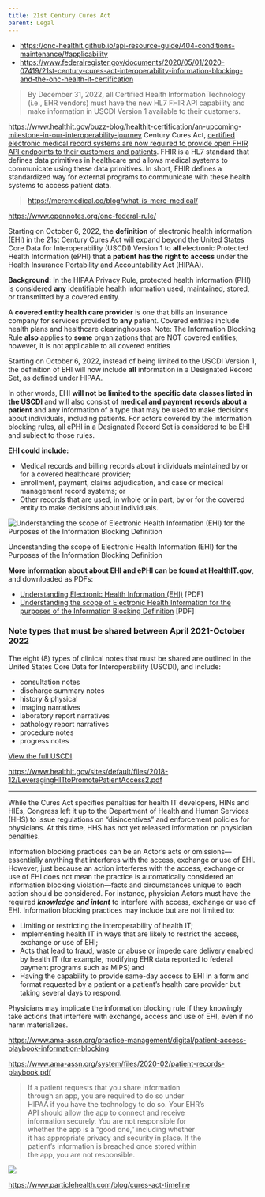 ```yaml
---
title: 21st Century Cures Act
parent: Legal
---
```


- <https://onc-healthit.github.io/api-resource-guide/404-conditions-maintenance/#applicability>
- <https://www.federalregister.gov/documents/2020/05/01/2020-07419/21st-century-cures-act-interoperability-information-blocking-and-the-onc-health-it-certification>

>By December 31, 2022, all Certified Health Information Technology (i.e., EHR vendors) must have the new HL7 FHIR API capability and make information in USCDI Version 1 available to their customers.


<https://www.healthit.gov/buzz-blog/healthit-certification/an-upcoming-milestone-in-our-interoperability-journey>
Century Cures Act, [certified electronic medical record systems are now required to provide open FHIR API endpoints to their customers and patients](https://www.healthit.gov/buzz-blog/healthit-certification/an-upcoming-milestone-in-our-interoperability-journey). FHIR is a HL7 standard that defines data primitives in healthcare and allows medical systems to communicate using these data primitives. In short, FHIR defines a standardized way for external programs to communicate with these health systems to access patient data.
> <https://meremedical.co/blog/what-is-mere-medical/>


https://www.opennotes.org/onc-federal-rule/


Starting on October 6, 2022, the **definition** of electronic health information (EHI) in the 21st Century Cures Act will expand beyond the United States Core Data for Interoperability (USCDI) Version 1 to **all** electronic Protected Health Information (ePHI) that **a patient has the right to access** under the Health Insurance Portability and Accountability Act (HIPAA).

**Background:** In the HIPAA Privacy Rule, protected health information (PHI) is considered **any** identifiable health information used, maintained, stored, or transmitted by a covered entity.

A **covered entity health care provider** is one that bills an insurance company for services provided to **any** patient. Covered entities include health plans and healthcare clearinghouses. Note: The Information Blocking Rule **also** applies to **some** organizations that are NOT covered entities; however, it is not applicable to all covered entities

Starting on October 6, 2022, instead of being limited to the USCDI Version 1, the definition of EHI will now include **all** information in a Designated Record Set, as defined under HIPAA.

In other words, EHI **will not be limited to the specific data classes listed in the USCDI** and will also consist of **medical and payment records about a patient** and any information of a type that may be used to make decisions about individuals, including patients. For actors covered by the information blocking rules, all ePHI in a Designated Record Set is considered to be EHI and subject to those rules.

**EHI could include:**

-   Medical records and billing records about individuals maintained by or for a covered healthcare provider;
-   Enrollment, payment, claims adjudication, and case or medical management record systems; or
-   Other records that are used, in whole or in part, by or for the covered entity to make decisions about individuals.

![Understanding the scope of Electronic Health Information (EHI) for the Purposes of the Information Blocking Definition](https://www.opennotes.org/wp-content/uploads/2022/07/understanding_EHI_for_InfoBlocking-535x317.png)

Understanding the scope of Electronic Health Information (EHI) for the Purposes of the Information Blocking Definition

**More information about about EHI and ePHI can be found at HealthIT.gov**, and downloaded as PDFs:

-   [Understanding Electronic Health Information (EHI)](https://www.healthit.gov/cures/sites/default/files/cures/2021-12/Understanding_EHI.pdf) [PDF]
-   [Understanding the scope of Electronic Health Information for the purposes of the Information Blocking Definition](https://www.healthit.gov/cures/sites/default/files/cures/2021-12/Understanding_EHI-Scope-Diagram.pdf) [PDF]



### Note types that must be shared between April 2021-October 2022

The eight (8) types of clinical notes that must be shared are outlined in the United States Core Data for Interoperability (USCDI), and include:

-   consultation notes
-   discharge summary notes
-   history & physical
-   imaging narratives
-   laboratory report narratives
-   pathology report narratives
-   procedure notes
-   progress notes

[View the full USCDI](https://www.healthit.gov/isa/united-states-core-data-interoperability-uscdi).


https://www.healthit.gov/sites/default/files/2018-12/LeveragingHITtoPromotePatientAccess2.pdf


---
While the Cures Act specifies penalties for health IT developers, HINs and HIEs, Congress left it up to the Department of Health and Human Services (HHS) to issue regulations on “disincentives” and enforcement policies for physicians. At this time, HHS has not yet released information on physician penalties.

Information blocking practices can be an Actor’s acts or omissions—essentially anything that interferes with the access, exchange or use of EHI. However, just because an action interferes with the access, exchange or use of EHI does not mean the practice is automatically considered an information blocking violation—facts and circumstances unique to each action should be considered. For instance, physician Actors must have the required **_knowledge and intent_** to interfere with access, exchange or use of EHI. Information blocking practices may include but are not limited to:

-   Limiting or restricting the interoperability of health IT;
-   Implementing health IT in ways that are likely to restrict the access, exchange or use of EHI;
-   Acts that lead to fraud, waste or abuse or impede care delivery enabled by health IT (for example, modifying EHR data reported to federal payment programs such as MIPS) and
-   Having the capability to provide same-day access to EHI in a form and format requested by a patient or a patient’s health care provider but taking several days to respond.

Physicians may implicate the information blocking rule if they knowingly take actions that interfere with exchange, access and use of EHI, even if no harm materializes.

https://www.ama-assn.org/practice-management/digital/patient-access-playbook-information-blocking

https://www.ama-assn.org/system/files/2020-02/patient-records-playbook.pdf

> If a patient requests that you share information  
through an app, you are required to do so under  
HIPAA if you have the technology to do so. Your EHR’s  
API should allow the app to connect and receive  
information securely. You are not responsible for  
whether the app is a “good one,” including whether  
it has appropriate privacy and security in place. If the  
patient’s information is breached once stored within  
the app, you are not responsible.


![](/img/Pasted%20image%2020221018215022.png)

https://www.particlehealth.com/blog/cures-act-timeline

